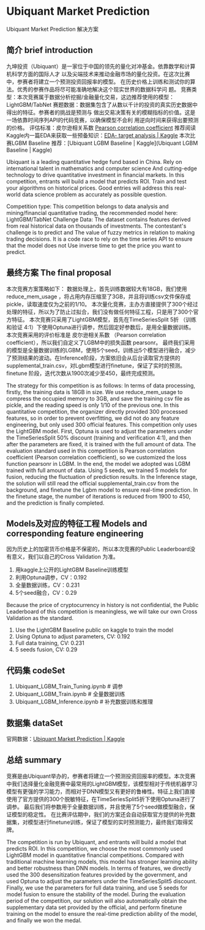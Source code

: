 # Ubiquant Market Prediction
Ubiquant Market Prediction 解决方案

## 简介 brief introduction
九坤投资（Ubiquant）是一家位于中国的领先的量化对冲基金。依靠数学和计算机科学方面的国际人才
以及尖端技术来推动金融市场的量化投资。在这次比赛中，参赛者将建立一个预测投资回报率的模型。
在历史价格上训练和测试你的算法。优秀的参赛作品将尽可能准确地解决这个现实世界的数据科学问
题。
竞赛类型：本次竞赛属于数据分析挖掘/金融量化交易，这边推荐使用的模型：LightGBM/TabNet
赛题数据：数据集包含了从数以千计的投资的真实历史数据中得出的特征。参赛者的挑战是预测与
做出交易决策有关的模糊指标的价值。这是一场依靠时间序列API的代码竞赛，以确保模型不会利
用逆向时间来获得出要预测的价格。
评估标准：皮尔逊相关系数 [Pearson correlation coefficient](https://en.wikipedia.org/wiki/Pearson_correlation_coefficient)
推荐阅读 Kaggle内一篇EDA来获取一些预备知识：[EDA- target analysis | Kaggle](https://www.kaggle.com/code/lucamassaron/eda-target-analysis)
本次比赛LGBM Baseline 推荐：[Ubiquant LGBM Baseline | Kaggle](Ubiquant LGBM Baseline | Kaggle)

Ubiquant is a leading quantitative hedge fund based in China. Rely on international talent in mathematics and computer science
And cutting-edge technology to drive quantitative investment in financial markets. In this competition, entrants will build a model that predicts ROI.
Train and test your algorithms on historical prices. Good entries will address this real-world data science problem as accurately as possible
question.

Competition type: This competition belongs to data analysis and mining/financial quantitative trading, the recommended model here: LightGBM/TabNet
Challenge Data: The dataset contains features derived from real historical data on thousands of investments. The contestant's challenge is to predict and
The value of fuzzy metrics in relation to making trading decisions. It is a code race to rely on the time series API to ensure that the model does not
Use inverse time to get the price you want to predict.



## 最终方案 The final proposal
本次竞赛方案策略如下：
数据处理上，首先训练数据较大有18GB，我们使用 reduce_mem_usage ，将占用内存压缩至了3GB，并且将训练csv文件保存成pickle，读取速度仅为之前的1/10。
本次量化竞赛，主办方直接提供了300个经过处理的特征，所以为了防止过拟合，我们没有做任何特征工程，只是用了300个官方特征。
本次竞赛只采用了LightGBM模型，首先在TimeSeriesSplit 5折 （训练和验证 4:1）下使用Optuna进行调参，然后固定好参数后，是用全量数据训练。
本次竞赛采用的评价标准是 皮尔逊相关系数 （Pearson correlation coefficient），所以我们自定义了LGBM中的损失函数 pearsonr。
最终我们采用的模型是全量数据训练的LGBM，使用5个seed，训练出5个模型进行融合，减少了预测结果的波动。在Inference阶段，方案依旧会从后台读取官方提供的supplemental_train.csv，对Lgbm模型进行finetune，保证了实时的预测。
finetune 阶段，迭代次数从1900次减少至450，最终完成预测。

The strategy for this competition is as follows:
In terms of data processing, firstly, the training data is 18GB in size. We use reduce_mem_usage to compress the occupied memory to 3GB, and save the training csv file as pickle, and the reading speed is only 1/10 of the previous one.
In this quantitative competition, the organizer directly provided 300 processed features, so in order to prevent overfitting, we did not do any feature engineering, but only used 300 official features.
This competition only uses the LightGBM model. First, Optuna is used to adjust the parameters under the TimeSeriesSplit 50% discount (training and verification 4:1), and then after the parameters are fixed, it is trained with the full amount of data.
The evaluation standard used in this competition is Pearson correlation coefficient (Pearson correlation coefficient), so we customized the loss function pearsonr in LGBM.
In the end, the model we adopted was LGBM trained with full amount of data. Using 5 seeds, we trained 5 models for fusion, reducing the fluctuation of prediction results. In the Inference stage, the solution will still read the official supplemental_train.csv from the background, and finetune the Lgbm model to ensure real-time prediction.
In the finetune stage, the number of iterations is reduced from 1900 to 450, and the prediction is finally completed.

## Models及对应的特征工程 Models and corresponding feature engineering
因为历史上的加密货币价格是不保密的，所以本次竞赛的Public Leaderboard没有意义，我们以自己的Cross Validation 为准。
1. 用kaggle上公开的LightGBM Baseline训练模型
2. 利用Optuna调参，CV：0.192
3. 全量数据训练，CV：0.231
4. 5个seed融合，CV：0.29

Because the price of cryptocurrency in history is not confidential, the Public Leaderboard of this competition is meaningless, we will take our own Cross Validation as the standard.
1. Use the LightGBM Baseline public on kaggle to train the model
2. Using Optuna to adjust parameters, CV: 0.192
3. Full data training, CV: 0.231
4. 5 seeds fusion, CV: 0.29

## 代码集 codeSet
1. Ubiquant_LGBM_Train_Tuning.ipynb # 调参
2. Ubiquant_LGBM_Train.ipynb # 全量数据训练
3. Ubiquant_LGBM_Inference.ipynb # 补充数据训练和推理

## 数据集 dataSet
官网数据：[Ubiquant Market Prediction | Kaggle](https://www.kaggle.com/competitions/ubiquant-market-prediction/data)

## 总结 summary
竞赛是由Ubiquant举办的，参赛者将建立一个预测投资回报率的模型。本次竞赛中我们选择量化金融竞赛中最常用的LightGBM模型，该模型相对于传统机器学习模型有更强的学习能力，而相对于DNN模型又有更好的鲁棒性。特征上我们直接使用了官方提供的300个脱敏特征，在TimeSeriesSplit5折下使用Optuna进行了调参。
最后我们将参数用于全量数据训练，并且使用了5个seed做模型融合，保证模型的稳定性。
在比赛评估期中，我们的方案还会自动获取官方提供的补充数据集，对模型进行finetune训练，保证了模型的实时预测能力，最终我们取得奖牌。

The competition is run by Ubiquant, and entrants will build a model that predicts ROI. In this competition, we choose the most commonly used LightGBM model in quantitative financial competitions. Compared with traditional machine learning models, this model has stronger learning ability and better robustness than DNN models. In terms of features, we directly used the 300 desensitization features provided by the government, and used Optuna to adjust the parameters under the TimeSeriesSplit5 discount.
Finally, we use the parameters for full data training, and use 5 seeds for model fusion to ensure the stability of the model.
During the evaluation period of the competition, our solution will also automatically obtain the supplementary data set provided by the official, and perform finetune training on the model to ensure the real-time prediction ability of the model, and finally we won the medal.

